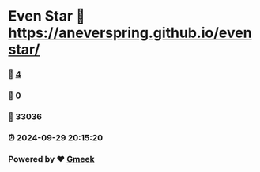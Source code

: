 # Even Star :link: https://aneverspring.github.io/evenstar/ 
### :page_facing_up: [4](https://aneverspring.github.io/evenstar//tag.html) 
### :speech_balloon: 0 
### :hibiscus: 33036 
### :alarm_clock: 2024-09-29 20:15:20 
### Powered by :heart: [Gmeek](https://github.com/Meekdai/Gmeek)

